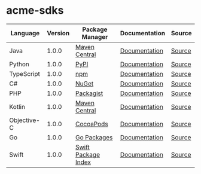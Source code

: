 # acme-sdks


|Language|Version|Package Manager|Documentation|Source|
|-|-|-|-|-|
|Java|1.0.0|[Maven Central](https://search.maven.org/artifact/com.acme/acme-java-sdk/1.0.0/jar)|[Documentation](https://github.com/konfig-dev/acme-sdks/tree/main/java/README.md)|[Source](https://github.com/konfig-dev/acme-sdks/tree/main/java)|
|Python|1.0.0|[PyPI](https://pypi.org/project/acme-python-sdk/1.0.0)|[Documentation](https://github.com/konfig-dev/acme-sdks/tree/main/python/README.md)|[Source](https://github.com/konfig-dev/acme-sdks/tree/main/python)|
|TypeScript|1.0.0|[npm](https://www.npmjs.com/package/acme-typescript-sdk/v/1.0.0)|[Documentation](https://github.com/konfig-dev/acme-sdks/tree/main/typescript/README.md)|[Source](https://github.com/konfig-dev/acme-sdks/tree/main/typescript)|
|C#|1.0.0|[NuGet](https://nuget.org/packages/Acme.Net/1.0.0)|[Documentation](https://github.com/konfig-dev/acme-sdks/tree/main/csharp/README.md)|[Source](https://github.com/konfig-dev/acme-sdks/tree/main/csharp)|
|PHP|1.0.0|[Packagist](https://packagist.org/packages/konfig-dev/acme-sdks/tree/main/php)|[Documentation](https://github.com/konfig-dev/acme-sdks/tree/main/php/README.md)|[Source](https://github.com/konfig-dev/acme-sdks/tree/main/php)|
|Kotlin|1.0.0|[Maven Central](https://search.maven.org/artifact/com.acme/acme-kotlin-sdk/1.0.0/jar)|[Documentation](https://github.com/konfig-dev/acme-sdks/tree/main/kotlin/README.md)|[Source](https://github.com/konfig-dev/acme-sdks/tree/main/kotlin)|
|Objective-C|1.0.0|[CocoaPods](https://cocoapods.org/pods/AcmeClient)|[Documentation](https://github.com/konfig-dev/acme-sdks/tree/main/objc/README.md)|[Source](https://github.com/konfig-dev/acme-sdks/tree/main/objc)|
|Go|1.0.0|[Go Packages](https://pkg.go.dev/github.com/konfig-dev/acme-sdks/go)|[Documentation](https://github.com/konfig-dev/acme-sdks/tree/main/go/README.md)|[Source](https://github.com/konfig-dev/acme-sdks/tree/main/go)|
|Swift|1.0.0|[Swift Package Index](https://swiftpackageindex.com/konfig-dev/acme-sdks/tree/main/swift)|[Documentation](https://github.com/konfig-dev/acme-sdks/tree/main/swift/README.md)|[Source](https://github.com/konfig-dev/acme-sdks/tree/main/swift)|